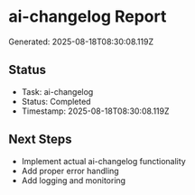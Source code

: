 # ai-changelog Report

Generated: 2025-08-18T08:30:08.119Z

## Status
- Task: ai-changelog
- Status: Completed
- Timestamp: 2025-08-18T08:30:08.119Z

## Next Steps
- Implement actual ai-changelog functionality
- Add proper error handling
- Add logging and monitoring

